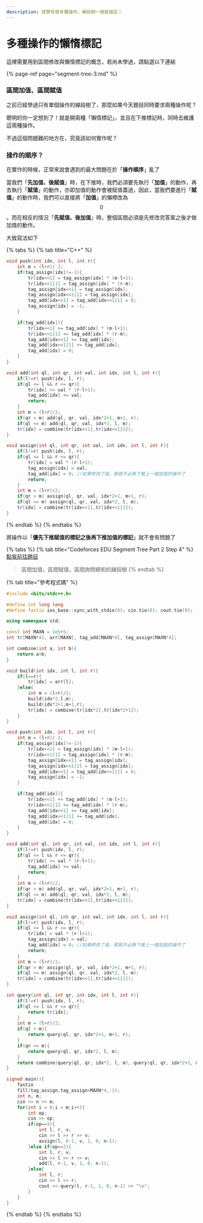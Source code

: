 ```yaml
---
description: 就算有很多種操作，線段樹一樣能搞定！
---
```


# 多種操作的懶惰標記

這裡需要用到區間修改與懶惰標記的概念，若尚未學過，請點選以下連結

{% page-ref page="segment-tree-3.md" %}

### 區間加值、區間賦值

之前已經學過只有單個操作的線段樹了，那麼如果今天題目同時要求兩種操作呢？

聰明的你一定想到了！就是開兩種「懶惰標記」，並且在下推標記時，同時去維護這兩種操作。

不過這個問題難的地方在，究竟該如何實作呢？

### 操作的順序？

在實作的時候，正常來說會遇到的最大問題在於「**操作順序**」亂了

當我們「**先加值、後賦值**」時，在下推時，我們必須要先執行「**加值**」的動作，再去執行「**賦值**」的動作，亦即加值的動作會被賦值蓋過，因此，當我們要進行「**賦值**」的動作時，我們可以直接將「**加值**」的懶標改為 $$0$$ 。而在相反的情況「**先賦值、後加值**」時，整個區間必須是先修改完答案之後才做加值的動作。

大致寫法如下

{% tabs %}
{% tab title="C++" %}
```cpp
void push(int idx, int l, int r){
    int m = (l+r)/ 2;
    if(tag_assign[idx]!=-1){
        tr[idx<<1] = tag_assign[idx] * (m-l+1);
        tr[idx<<1|1] = tag_assign[idx] * (r-m);
        tag_assign[idx<<1] = tag_assign[idx];
        tag_assign[idx<<1|1] = tag_assign[idx];
        tag_add[idx<<1] = tag_add[idx<<1|1] = 0;
        tag_assign[idx] = -1;
    }

    if(tag_add[idx]){
        tr[idx<<1] += tag_add[idx] * (m-l+1);
        tr[idx<<1|1] += tag_add[idx] * (r-m);
        tag_add[idx<<1] += tag_add[idx];
        tag_add[idx<<1|1] += tag_add[idx];
        tag_add[idx] = 0;
    }
}

void add(int ql, int qr, int val, int idx, int l, int r){
    if(l!=r) push(idx, l, r);
    if(ql <= l && r <= qr){
        tr[idx] += val * (r-l+1);
        tag_add[idx] += val;
        return;
    }
    int m = (l+r)/2;
    if(qr > m) add(ql, qr, val, idx*2+1, m+1, r);
    if(ql <= m) add(ql, qr, val, idx*2, l, m);
    tr[idx] = combine(tr[idx<<1],tr[idx<<1|1]);
}

void assign(int ql, int qr, int val, int idx, int l, int r){
    if(l!=r) push(idx, l, r);
    if(ql <= l && r <= qr){
        tr[idx] = val * (r-l+1);
        tag_assign[idx] = val;
        tag_add[idx] = 0; //如果修改了值，那就不必再下推上一個加值的操作了
        return;
    }
    int m = (l+r)/2;
    if(qr > m) assign(ql, qr, val, idx*2+1, m+1, r);
    if(ql <= m) assign(ql, qr, val, idx*2, l, m);
    tr[idx] = combine(tr[idx<<1],tr[idx<<1|1]);
}
```
{% endtab %}
{% endtabs %}

將操作以「**優先下推賦值的標記之後再下推加值的標記**」就不會有問題了

{% tabs %}
{% tab title="Codeforces EDU Segment Tree Part 2 Step 4" %}
[點我前往題目](https://codeforces.ml/edu/course/2/lesson/5/4/practice/contest/280801/problem/A)

> 區間加值，區間賦值，區間詢問總和的線段樹
{% endtab %}

{% tab title="參考程式碼" %}
```cpp
#include <bits/stdc++.h>

#define int long long
#define fastio ios_base::sync_with_stdio(0); cin.tie(0); cout.tie(0);

using namespace std;

const int MAXN = 1e5+5;
int tr[MAXN*4], arr[MAXN], tag_add[MAXN*4], tag_assign[MAXN*4]; 

int combine(int a, int b){
    return a+b;
}

void build(int idx, int l, int r){
    if(l==r){
        tr[idx] = arr[l]; 
    }else{
        int m = (l+r)/2;
        build(idx*2,l,m); 
        build(idx*2+1,m+1,r); 
        tr[idx] = combine(tr[idx*2],tr[idx*2+1]); 
    }
}

void push(int idx, int l, int r){
    int m = (l+r)/ 2;
    if(tag_assign[idx]!=-1){
        tr[idx<<1] = tag_assign[idx] * (m-l+1);
        tr[idx<<1|1] = tag_assign[idx] * (r-m);
        tag_assign[idx<<1] = tag_assign[idx];
        tag_assign[idx<<1|1] = tag_assign[idx];
        tag_add[idx<<1] = tag_add[idx<<1|1] = 0;
        tag_assign[idx] = -1;
    }

    if(tag_add[idx]){
        tr[idx<<1] += tag_add[idx] * (m-l+1);
        tr[idx<<1|1] += tag_add[idx] * (r-m);
        tag_add[idx<<1] += tag_add[idx];
        tag_add[idx<<1|1] += tag_add[idx];
        tag_add[idx] = 0;
    }
}

void add(int ql, int qr, int val, int idx, int l, int r){
    if(l!=r) push(idx, l, r);
    if(ql <= l && r <= qr){
        tr[idx] += val * (r-l+1);
        tag_add[idx] += val;
        return;
    }
    int m = (l+r)/2;
    if(qr > m) add(ql, qr, val, idx*2+1, m+1, r);
    if(ql <= m) add(ql, qr, val, idx*2, l, m);
    tr[idx] = combine(tr[idx<<1],tr[idx<<1|1]);
}

void assign(int ql, int qr, int val, int idx, int l, int r){
    if(l!=r) push(idx, l, r);
    if(ql <= l && r <= qr){
        tr[idx] = val * (r-l+1);
        tag_assign[idx] = val;
        tag_add[idx] = 0; //如果修改了值，那就不必再下推上一個加值的操作了
        return;
    }
    int m = (l+r)/2;
    if(qr > m) assign(ql, qr, val, idx*2+1, m+1, r);
    if(ql <= m) assign(ql, qr, val, idx*2, l, m);
    tr[idx] = combine(tr[idx<<1],tr[idx<<1|1]);
}

int query(int ql, int qr, int idx, int l, int r){
    if(l!=r) push(idx, l, r);
    if(ql <= l && r <= qr){
        return tr[idx];
    }
    int m = (l+r)/2;
    if(ql > m){
        return query(ql, qr, idx*2+1, m+1, r);
    }
    if(qr <= m){
        return query(ql, qr, idx*2, l, m);
    }
    return combine(query(ql, qr, idx*2, l, m), query(ql, qr, idx*2+1, m+1, r));
}

signed main(){
    fastio
    fill(tag_assign,tag_assign+MAXN*4,-1);
    int n, m;
    cin >> n >> m;
    for(int i = 0;i < m;i++){
        int op;
        cin >> op;
        if(op==1){
            int l, r, v;
            cin >> l >> r >> v;
            assign(l, r-1, v, 1, 0, n-1);
        }else if(op==2){
            int l, r, v;
            cin >> l >> r >> v;
            add(l, r-1, v, 1, 0, n-1);
        }else{
            int l, r;
            cin >> l >> r;
            cout << query(l, r-1, 1, 0, n-1) << "\n";
        }
    }
}
```
{% endtab %}
{% endtabs %}

